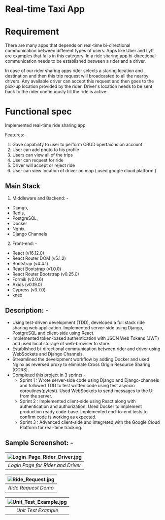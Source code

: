# Real-time Taxi App

# Requirement

<p>There are many apps that depends on real-time bi-directional communication between different types of users. Apps like Uber and Lyft are examples that falls in this category. In a ride sharing app bi-directional communication needs to be established between a rider and a driver.</p><p> In case of our rider sharing apps rider selects a staring location and destination and then this trip request will broadcasted to all the nearby drivers. Any available driver can accept this request and then goes to the pick-up location provided by the rider. Driver's location needs to be sent back to the rider continuously till the ride is active.</p>

# Functional spec
 
 Implemented real-time ride sharing app
 
 Features:- 
1. Gave capability to user to perform CRUD opertaions on account
2. User can add photo to his profile
3. Users can view all of the trips
4. User can request for ride
5. Driver will accept or reject ride
6. User can view location of driver on map ( used google cloud platform )


 ## Main Stack
 1. Middleware and Backend: -
 - Django,
 - Redis,
 - PostgreSQL,
 - Docker
 - Ngnix,
 - Django Channels

 2. Front-end: -
 - React (v16.12.0)
 - React Router DOM (v5.1.2)
 - Bootstrap (v4.4.1)
 - React Bootstrap (v1.0.0)
 - React Router Bootstrap (v0.25.0)
 - Formik (v2.0.6)
 - Axios (v0.19.0)
 - Cypress (v3.7.0)
 - knex
 
 ## Description: -
 
* Using test-driven development (TDD), developed a full stack ride sharing web application. Implemented server-side using Django, PostgreSQL and client-side using React.
* Implemented token-based authentication with JSON Web Tokens (JWT) and used local storage of web-browser to store.
* Established bi-directional communication between rider and driver using WebSockets and Django Channels.
* Streamlined the development workflow by adding Docker and used Nginx as reversed proxy to eliminate Cross Origin Resource Sharing (CORS).
* Completed this project in 3 sprints -
   - Sprint 1 : Wrote server-side code using Django and Django-channels and followed TDD to test written code using test asyncio coroutines(pytest). Used WebSockets to send messages to the UI from the server.
   - Sprint 2 : Implemented client-side using React along with authentication and authorization. Used Docker to implement production ready code-base. Implemented end-to-end tests to confirm code is working as expected.
   - Sprint 3 : Advanced client-side and integreted with the Google Cloud Platform for real-time tracking.

## Sample Screenshot: - 

| ![Login_Page_Rider_Driver.jpg](https://user-images.githubusercontent.com/47191969/88490419-b7721480-cf58-11ea-8f71-79f24b2d3d02.png) | 
|:--:| 
| *Login Page for Rider and Driver* |

| ![Ride_Request.jpg](https://user-images.githubusercontent.com/47191969/88490435-c8228a80-cf58-11ea-8c29-2cc263a892e8.png) | 
|:--:| 
| *Ride Request Demo* |

| ![Unit_Test_Example.jpg](https://user-images.githubusercontent.com/47191969/88490440-d40e4c80-cf58-11ea-8c97-d5435c18b8a4.png) | 
|:--:| 
| *Unit Test Example* |
